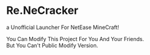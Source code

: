 # Re.NeCracker
a Unofficial Launcher For NetEase MineCraft!  
  
You Can Modify This Project For You And Your Friends.  
But You Can't Public Modify Version.
